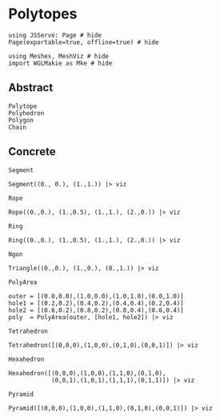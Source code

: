 # Polytopes

```@example polytopes
using JSServe: Page # hide
Page(exportable=true, offline=true) # hide
```

```@example polytopes
using Meshes, MeshViz # hide
import WGLMakie as Mke # hide
```

## Abstract

```@docs
Polytope
Polyhedron
Polygon
Chain
```

## Concrete

```@docs
Segment
```

```@example polytopes
Segment((0., 0.), (1.,1.)) |> viz
```

```@docs
Rope
```

```@example polytopes
Rope((0.,0.), (1.,0.5), (1.,1.), (2.,0.)) |> viz
```

```@docs
Ring
```

```@example polytopes
Ring((0.,0.), (1.,0.5), (1.,1.), (2.,0.)) |> viz
```

```@docs
Ngon
```

```@example polytopes
Triangle((0.,0.), (1.,0.), (0.,1.)) |> viz
```

```@docs
PolyArea
```

```@example polytopes
outer = [(0.0,0.0),(1.0,0.0),(1.0,1.0),(0.0,1.0)]
hole1 = [(0.2,0.2),(0.4,0.2),(0.4,0.4),(0.2,0.4)]
hole2 = [(0.6,0.2),(0.8,0.2),(0.8,0.4),(0.6,0.4)]
poly  = PolyArea(outer, [hole1, hole2]) |> viz
```

```@docs
Tetrahedron
```

```@example polytopes
Tetrahedron([(0,0,0),(1,0,0),(0,1,0),(0,0,1)]) |> viz
```

```@docs
Hexahedron
```

```@example polytopes
Hexahedron([(0,0,0),(1,0,0),(1,1,0),(0,1,0),
            (0,0,1),(1,0,1),(1,1,1),(0,1,1)]) |> viz
```

```@docs
Pyramid
```

```@example polytopes
Pyramid([(0,0,0),(1,0,0),(1,1,0),(0,1,0),(0,0,1)]) |> viz
```